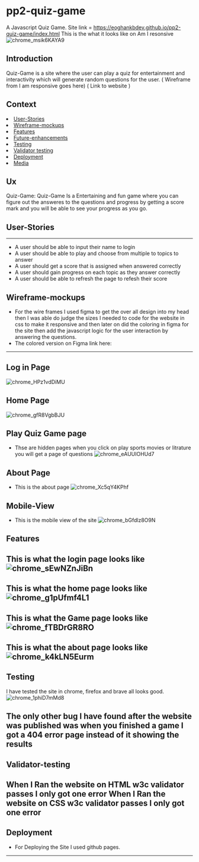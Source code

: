 # pp2-quiz-game
A Javascript Quiz Game.
Site link = https://eoghankbdev.github.io/pp2-quiz-game/index.html
This is the what it looks like on Am I resonsive
![chrome_msik6KAYA9](https://user-images.githubusercontent.com/43074374/153521044-b82c199b-2cb1-4992-ae3e-3546a11fa32f.png)

## Introduction
Quiz-Game is a site where the user can play a quiz for entertainment and interactivity which will generate random questions for the user. 
( Wireframe from I am responsive goes here)
( Link to website )

## Context
<li><a href="#User-Stories">User-Stories</li>
<li><a href="#Wireframe-mockups">Wireframe-mockups</li>
<li><a href="#Features">Features</li>
<li><a href="#Future-enhancements">Future-enhancements</li>
<li><a href="#Testing">Testing</a></li>
<li><a href="#Validator-testing">Validator testing</a></li>
<li><a href="#Deployment">Deployment</a></li>
<li><a href="#Media">Media</a></li>

## Ux <br>
Quiz-Game: Quiz-Game Is a Entertaining and fun game where you can figure out the answeres to the questions and progress by getting a score mark and you will be able to see your progress as you go.

## User-Stories
--------------------
- A user should be able to input their name to login
- A user should be able to play and choose from multiple to topics to answer
- A user should get a score that is assigned when answered correctly 
- A user should gain progress on each topic as they answer correctly 
- A user should be able to refresh the page to refesh their score

## Wireframe-mockups
- For the wire frames I used figma to get the over all design into my head then I was able do judge the sizes I needed to code for the website in css to make it responsive and then later on did the coloring in figma for the site then add the javascript logic for the user interaction by answering the questions.
- The colored version on Figma link here: 
--------------------
## Log in Page
![chrome_HPz1vdDiMU](https://user-images.githubusercontent.com/43074374/153352983-203a4928-6e73-46cb-aa9e-f034724df3c5.png)
## Home Page
![chrome_gfR8VgbBJU](https://user-images.githubusercontent.com/43074374/153353755-7d09aaa8-be64-46cb-88ac-df91dcff5ae3.png)
## Play Quiz Game page
- Thse are hidden pages when you click on play sports movies or litrature you will get a page of questions
![chrome_eAUUIOHUd7](https://user-images.githubusercontent.com/43074374/153355273-123b5045-c5dc-4f0f-b95b-e183cf6534db.png)
## About Page
- This is the about page 
![chrome_Xc5qY4KPhf](https://user-images.githubusercontent.com/43074374/153358153-96b7402c-4caa-4ab1-bf1b-974f5bb1e0f4.png)
## Mobile-View
- This is the mobile view of the site
![chrome_bGfdlz8O9N](https://user-images.githubusercontent.com/43074374/153358338-13899c93-6044-49da-b119-7f853aff6f54.png)
## Features <br>
This is what the login page looks like
![chrome_sEwNZnJiBn](https://user-images.githubusercontent.com/43074374/153358766-5b08c6aa-3ac0-418b-839e-0ac328f06e79.png)
--------------------
This is what the home page looks like
![chrome_g1pUfmf4L1](https://user-images.githubusercontent.com/43074374/153359221-96ba50e4-84d5-4c5a-a1c7-1771b0d7cd33.png)
--------------------
This is what the Game page looks like
![chrome_fTBDrGR8RO](https://user-images.githubusercontent.com/43074374/153359474-b5c85b45-1e32-40b9-aa3e-f37a8d066242.png)
--------------------
This is what the about page looks like
![chrome_k4kLN5Eurm](https://user-images.githubusercontent.com/43074374/153359879-9a1f6d60-09c5-4e3a-a15c-52dbe83f5c6c.png)
--------------------
## Testing  <br>
I have tested the site in chrome, firefox and brave all looks good.
![chrome_1phiD7mMd8](https://user-images.githubusercontent.com/43074374/153362314-e8077029-fd02-44f7-9d1a-40a5d3b7681b.png)

The only other bug I have found after the website was published was when you finished a game I got a 404 error page instead of it showing the results
--------------------
## Validator-testing  <br>
When I Ran the website on HTML w3c validator passes I only got one error
When I Ran the website on CSS w3c validator passes I only got one error
--------------------
## Deployment  <br>
 - For Deploying the Site I used github pages.
--------------------


